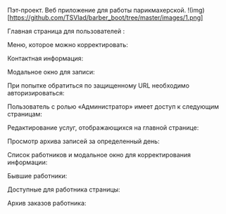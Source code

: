 Пэт-проект. Веб приложение для работы парикмахерской.
!(img)[https://github.com/TSVlad/barber_boot/tree/master/images/1.png]

Главная страница для пользователей :

Меню, которое можно корректировать:


Контактная информация:


Модальное окно для записи:


При попытке обратиться по защищенному URL необходимо
авторизироваться:

Пользователь с ролью «Администратор» имеет доступ к следующим
страницам:


Редактирование услуг, отображающихся на главной странице:

Просмотр архива записей за определенный день:

Список работников и модальное окно для корректирования информации:


Бывшие работники:


Доступные для работника страницы:

Архив заказов работника:
